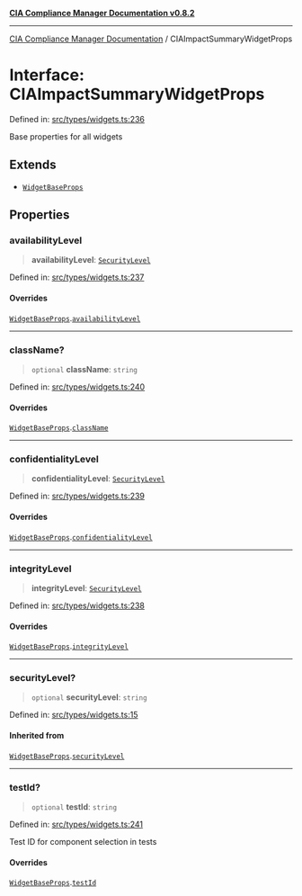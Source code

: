 [**CIA Compliance Manager Documentation v0.8.2**](../README.md)

***

[CIA Compliance Manager Documentation](../globals.md) / CIAImpactSummaryWidgetProps

# Interface: CIAImpactSummaryWidgetProps

Defined in: [src/types/widgets.ts:236](https://github.com/Hack23/cia-compliance-manager/blob/423c5d261c747ade8ca2550e176aa05168b5a31e/src/types/widgets.ts#L236)

Base properties for all widgets

## Extends

- [`WidgetBaseProps`](WidgetBaseProps.md)

## Properties

### availabilityLevel

> **availabilityLevel**: [`SecurityLevel`](../type-aliases/SecurityLevel.md)

Defined in: [src/types/widgets.ts:237](https://github.com/Hack23/cia-compliance-manager/blob/423c5d261c747ade8ca2550e176aa05168b5a31e/src/types/widgets.ts#L237)

#### Overrides

[`WidgetBaseProps`](WidgetBaseProps.md).[`availabilityLevel`](WidgetBaseProps.md#availabilitylevel)

***

### className?

> `optional` **className**: `string`

Defined in: [src/types/widgets.ts:240](https://github.com/Hack23/cia-compliance-manager/blob/423c5d261c747ade8ca2550e176aa05168b5a31e/src/types/widgets.ts#L240)

#### Overrides

[`WidgetBaseProps`](WidgetBaseProps.md).[`className`](WidgetBaseProps.md#classname)

***

### confidentialityLevel

> **confidentialityLevel**: [`SecurityLevel`](../type-aliases/SecurityLevel.md)

Defined in: [src/types/widgets.ts:239](https://github.com/Hack23/cia-compliance-manager/blob/423c5d261c747ade8ca2550e176aa05168b5a31e/src/types/widgets.ts#L239)

#### Overrides

[`WidgetBaseProps`](WidgetBaseProps.md).[`confidentialityLevel`](WidgetBaseProps.md#confidentialitylevel)

***

### integrityLevel

> **integrityLevel**: [`SecurityLevel`](../type-aliases/SecurityLevel.md)

Defined in: [src/types/widgets.ts:238](https://github.com/Hack23/cia-compliance-manager/blob/423c5d261c747ade8ca2550e176aa05168b5a31e/src/types/widgets.ts#L238)

#### Overrides

[`WidgetBaseProps`](WidgetBaseProps.md).[`integrityLevel`](WidgetBaseProps.md#integritylevel)

***

### securityLevel?

> `optional` **securityLevel**: `string`

Defined in: [src/types/widgets.ts:15](https://github.com/Hack23/cia-compliance-manager/blob/423c5d261c747ade8ca2550e176aa05168b5a31e/src/types/widgets.ts#L15)

#### Inherited from

[`WidgetBaseProps`](WidgetBaseProps.md).[`securityLevel`](WidgetBaseProps.md#securitylevel)

***

### testId?

> `optional` **testId**: `string`

Defined in: [src/types/widgets.ts:241](https://github.com/Hack23/cia-compliance-manager/blob/423c5d261c747ade8ca2550e176aa05168b5a31e/src/types/widgets.ts#L241)

Test ID for component selection in tests

#### Overrides

[`WidgetBaseProps`](WidgetBaseProps.md).[`testId`](WidgetBaseProps.md#testid)
